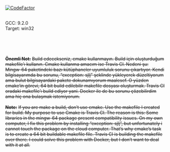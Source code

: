 [![CodeFactor](https://www.codefactor.io/repository/github/requizm/cs2d_vscode/badge)](https://www.codefactor.io/repository/github/requizm/cs2d_vscode)

</br>
GCC: 9.2.0 </br>
Target: win32

</br></br></br>

**~~Önemli Not:~~**
~~Build edecekseniz, cmake kullanmayın. Build için oluşturduğum makefile’ı kullanın. Cmake kullanma amacım ise Travis CI. Nedeni şu:
Mingw-64 paketindeki bazı kütüphaneler uyumluluk sorunu çıkartıyor. Kendi bilgisayarımda bu sorunu, “exception: sjlj” şeklinde yükleyerek düzeltiyorum ama bulut bilgisayardaki pakete dokunamıyorum maalesef. O yüzden cmake’in görevi, 64 bit build edilebilir makefile dosyası oluşturmak. Travis CI oradaki makefile’ı build ediyor yani. Docker ile de bu sorunu çözebilirdim ama hiç ona bulaşmak istemiyorum.~~
</br>
</br>
**~~Note:~~**
~~If you are make a build, don’t use cmake. Use the makefile I created for build. My purpose to use Cmake is Travis CI. The reason is this:
Some libraries in the mingw-64 package present compatibility issues. On my own computer, I fix this problem by installing “exception: sjlj”, but unfortunately i cannot touch the package on the cloud computer. That’s why cmake’s task is to create a 64 bit buildable makefile file. Travis CI is building the makefile over there. I could solve this problem with Docker, but I don’t want to deal with it at all.~~
